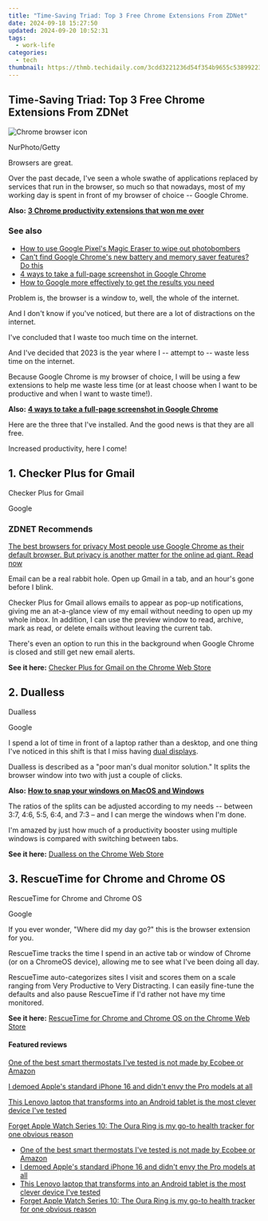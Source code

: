 ```yaml
---
title: "Time-Saving Triad: Top 3 Free Chrome Extensions From ZDNet"
date: 2024-09-18 15:27:50
updated: 2024-09-20 10:52:31
tags:
  - work-life
categories:
  - tech
thumbnail: https://thmb.techidaily.com/3cdd3221236d54f354b9655c53899223c63a3525ea895a2e29db68bcb7da9bba.jpg
---
```


## Time-Saving Triad: Top 3 Free Chrome Extensions From ZDNet

![Chrome browser icon](https://www.zdnet.com/a/img/resize/8bafbc3360bbffe3933881f03401c09f3888de66/2022/11/30/6ca9bb1f-7d3e-44c9-af20-c5b28af77a62/google-chrome-browser.jpg?auto=webp&width=1280)

NurPhoto/Getty

Browsers are great.

Over the past decade, I've seen a whole swathe of applications replaced by services that run in the browser, so much so that nowadays, most of my working day is spent in front of my browser of choice -- Google Chrome.

**Also:** [**3 Chrome productivity extensions that won me over**](https://www.zdnet.com/article/three-google-chrome-productivity-boosting-extensions-id-never-heard-of-before/)

### See also

* [How to use Google Pixel's Magic Eraser to wipe out photobombers](https://www.zdnet.com/article/how-to-use-magic-eraser-on-the-google-pixel/)
* [Can't find Google Chrome's new battery and memory saver features? Do this](https://www.zdnet.com/article/cant-find-google-chromes-new-battery-and-memory-saver-features-do-this/)
* [4 ways to take a full-page screenshot in Google Chrome](https://www.zdnet.com/article/how-to-take-a-full-page-screenshot-in-google-chrome/)
* [How to Google more effectively to get the results you need](https://www.zdnet.com/article/how-to-use-google-search-more-effectively-to-get-the-results-you-need/)

Problem is, the browser is a window to, well, the whole of the internet.

And I don't know if you've noticed, but there are a lot of distractions on the internet.

I've concluded that I waste too much time on the internet.

And I've decided that 2023 is the year where I -- attempt to -- waste less time on the internet.

Because Google Chrome is my browser of choice, I will be using a few extensions to help me waste less time (or at least choose when I want to be productive and when I want to waste time!). 

**Also:** [**4 ways to take a full-page screenshot in Google Chrome**](https://www.zdnet.com/article/how-to-take-a-full-page-screenshot-in-google-chrome-four-ways/)

Here are the three that I've installed. And the good news is that they are all free.

Increased productivity, here I come!

## 1\. Checker Plus for Gmail

Checker Plus for Gmail

Google

### **ZDNET** Recommends

[The best browsers for privacy Most people use Google Chrome as their default browser. But privacy is another matter for the online ad giant.  Read now](https://www.zdnet.com/article/best-browser-for-privacy/)

Email can be a real rabbit hole. Open up Gmail in a tab, and an hour's gone before I blink.

Checker Plus for Gmail allows emails to appear as pop-up notifications, giving me an at-a-glance view of my email without needing to open up my whole inbox. In addition, I can use the preview window to read, archive, mark as read, or delete emails without leaving the current tab.

There's even an option to run this in the background when Google Chrome is closed and still get new email alerts.

**See it here:** [Checker Plus for Gmail on the Chrome Web Store](https://chrome.google.com/webstore/detail/checker-plus-for-gmail/oeopbcgkkoapgobdbedcemjljbihmemj?hl=en)

## 2\. Dualless

Dualless

Google

I spend a lot of time in front of a laptop rather than a desktop, and one thing I've noticed in this shift is that I miss having [dual displays](https://www.zdnet.com/home-and-office/smart-office/how-to-choose-the-right-monitor-layout-for-work/).

Dualless is described as a "poor man's dual monitor solution." It splits the browser window into two with just a couple of clicks.

**Also:** [**How to snap your windows on MacOS and Windows**](https://www.zdnet.com/article/how-to-snap-your-windows-on-macos-and-windows/)

The ratios of the splits can be adjusted according to my needs -- between 3:7, 4:6, 5:5, 6:4, and 7:3 – and I can merge the windows when I'm done.

I'm amazed by just how much of a productivity booster using multiple windows is compared with switching between tabs.

**See it here:** [Dualless on the Chrome Web Store](https://chrome.google.com/webstore/detail/dualless/bgdpkilkheacbboffppjgceiplijhfpd/related?hl=en)

## 3\. RescueTime for Chrome and Chrome OS

RescueTime for Chrome and Chrome OS

Google

If you ever wonder, "Where did my day go?" this is the browser extension for you.

RescueTime tracks the time I spend in an active tab or window of Chrome (or on a ChromeOS device), allowing me to see what I've been doing all day.

RescueTime auto-categorizes sites I visit and scores them on a scale ranging from Very Productive to Very Distracting. I can easily fine-tune the defaults and also pause RescueTime if I'd rather not have my time monitored.

**See it here:** [RescueTime for Chrome and Chrome OS on the Chrome Web Store](https://chrome.google.com/webstore/detail/rescuetime-for-chrome-and/bdakmnplckeopfghnlpocafcepegjeap)

#### Featured reviews

[One of the best smart thermostats I've tested is not made by Ecobee or Amazon](https://www.zdnet.com/article/one-of-the-best-smart-thermostats-ive-tested-is-not-made-by-ecobee-or-amazon/ "One of the best smart thermostats I've tested is not made by Ecobee or Amazon")

[I demoed Apple's standard iPhone 16 and didn't envy the Pro models at all](https://www.zdnet.com/article/i-demoed-apples-standard-iphone-16-and-didnt-envy-the-pro-models-at-all/ "I demoed Apple's standard iPhone 16 and didn't envy the Pro models at all")

[This Lenovo laptop that transforms into an Android tablet is the most clever device I've tested](https://www.zdnet.com/article/i-tested-lenovos-windows-laptop-that-doubles-as-an-android-tablet-and-it-has-so-much-potential/ "This Lenovo laptop that transforms into an Android tablet is the most clever device I've tested")

[Forget Apple Watch Series 10: The Oura Ring is my go-to health tracker for one obvious reason](https://www.zdnet.com/article/forget-apple-watch-series-10-the-oura-ring-is-my-go-to-health-tracker-for-one-obvious-reason/ "Forget Apple Watch Series 10: The Oura Ring is my go-to health tracker for one obvious reason")

* [One of the best smart thermostats I've tested is not made by Ecobee or Amazon](https://www.zdnet.com/article/one-of-the-best-smart-thermostats-ive-tested-is-not-made-by-ecobee-or-amazon/ "One of the best smart thermostats I've tested is not made by Ecobee or Amazon")
* [I demoed Apple's standard iPhone 16 and didn't envy the Pro models at all](https://www.zdnet.com/article/i-demoed-apples-standard-iphone-16-and-didnt-envy-the-pro-models-at-all/ "I demoed Apple's standard iPhone 16 and didn't envy the Pro models at all")
* [This Lenovo laptop that transforms into an Android tablet is the most clever device I've tested](https://www.zdnet.com/article/i-tested-lenovos-windows-laptop-that-doubles-as-an-android-tablet-and-it-has-so-much-potential/ "This Lenovo laptop that transforms into an Android tablet is the most clever device I've tested")
* [Forget Apple Watch Series 10: The Oura Ring is my go-to health tracker for one obvious reason](https://www.zdnet.com/article/forget-apple-watch-series-10-the-oura-ring-is-my-go-to-health-tracker-for-one-obvious-reason/ "Forget Apple Watch Series 10: The Oura Ring is my go-to health tracker for one obvious reason")

<ins class="adsbygoogle"
     style="display:block"
     data-ad-format="autorelaxed"
     data-ad-client="ca-pub-7571918770474297"
     data-ad-slot="1223367746"></ins>



<ins class="adsbygoogle"
     style="display:block"
     data-ad-client="ca-pub-7571918770474297"
     data-ad-slot="8358498916"
     data-ad-format="auto"
     data-full-width-responsive="true"></ins>

